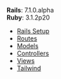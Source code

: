 <div id="top"></div>

<strong>Rails</strong>: 7.1.0.alpha <br>
<strong>Ruby</strong>: 3.1.2p20

* [Rails Setup](/setup.md)
* [Routes](/routes.md)
* [Models](/models.md)
* [Controllers](/controllers.md)
* [Views](views.md)
* [Tailwind](/tailwind.md)
